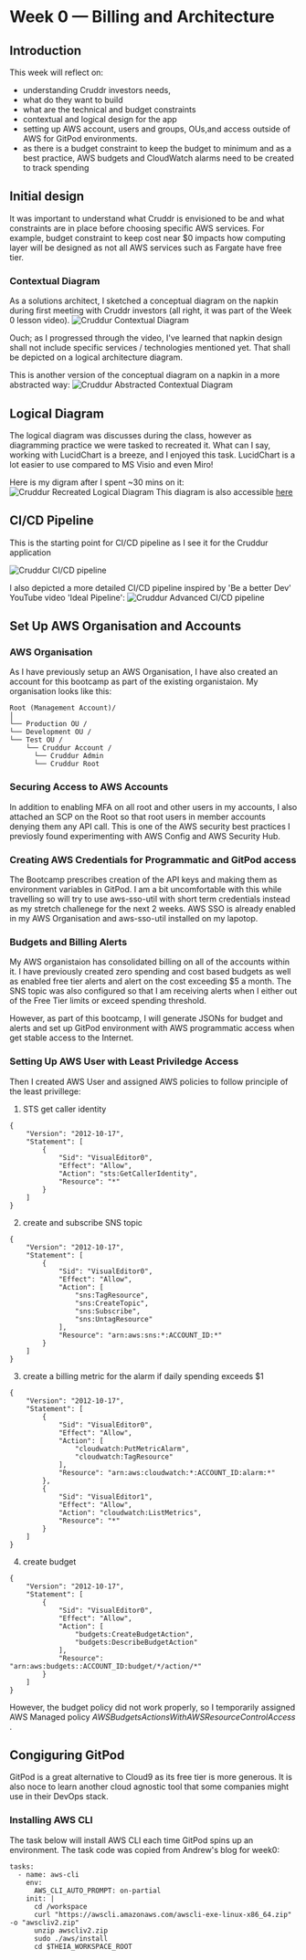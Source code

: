 # Week 0 — Billing and Architecture

## Introduction
This week will reflect on:
* understanding Cruddr investors needs, 
* what do they want to build
* what are the technical and budget constraints 
* contextual and logical design for the app
* setting up AWS account, users and groups, OUs,and access outside of AWS for GitPod environments.
* as there is a budget constraint to keep the budget to minimum and as a best practice, AWS budgets and CloudWatch alarms need to be created to track spending

## Initial design

It was important to understand what Cruddr is envisioned to be and what constraints are in place before choosing specific AWS services. 
For example, budget constraint to keep cost near $0 impacts how computing layer will be designed as not all AWS services such as Fargate have free tier.



### Contextual Diagram
As a solutions architect, I sketched a conceptual diagram on the napkin during first meeting with Cruddr investors (all right, it was part of the Week 0 lesson video).
![Cruddur Contextual Diagram](../_docs/assets/E733D494-DA56-4EDA-8087-629EB3AC56EB.jpeg)

Ouch; as I progressed through the video, I've learned that napkin design shall not include specific services / technologies mentioned yet. That shall be depicted on a logical architecture diagram.

This is another version of the conceptual diagram on a napkin in a more abstracted way: 
![Cruddur Abstracted Contextual Diagram](../_docs/assets/A6EA9421-267A-41D1-BC50-562207923CD8.jpeg)

## Logical Diagram

The logical diagram was discusses during the class, however as diagramming practice we were tasked to recreated it.
What can I say, working with LucidChart is a breeze, and I enjoyed this task. LucidChart is a lot easier to use compared to MS Visio and even Miro!

Here is my digram after I spent ~30 mins on it:
![Cruddur Recreated Logical Diagram](../_docs/assets/Cruddur_Logical_Diagram.png)
This diagram is also accessible [here](https://lucid.app/lucidchart/4c21c5b9-51ae-4f6a-adab-1a8b6e42e715/edit?viewport_loc=-165%2C-39%2C2020%2C1090%2C0_0&invitationId=inv_4b9cba84-fd8d-4120-924f-7fea3f65b42f)



## CI/CD Pipeline
This is the starting point for CI/CD pipeline as I see it for the Cruddur application

![Cruddur CI/CD pipeline](../_docs/assets/DevSecOpsPipline.png)

I also depicted a more detailed CI/CD pipeline inspired by 'Be a better Dev' YouTube video 'Ideal Pipeline':
![Cruddur Advanced CI/CD pipeline](../_docs/assets/26720410-B3A6-4E5D-927E-B917419452D5.jpeg)


## Set Up AWS Organisation and Accounts

### AWS Organisation
As I have previously setup an AWS Organisation, I have also created an account for this bootcamp as part of the existing organistaion.
My organisation looks like this:

```
Root (Management Account)/
│
└── Production OU /
└── Development OU /
└── Test OU /
    └── Cruddur Account /
      └── Cruddur Admin
      └── Cruddur Root
```

### Securing Access to AWS Accounts
In addition to enabling MFA on all root and other users in my accounts, I also attached an SCP on the Root so that root users in member accounts denying them any API call. 
This is one of the AWS security best practices I previosly found experimenting with AWS Config and AWS Security Hub.      

### Creating AWS Credentials for Programmatic and GitPod access
The Bootcamp prescribes creation of the API keys and making them as environment variables in GitPod.
I am a bit uncomfortable with this while travelling so will try to use aws-sso-util with short term credentials instead as my stretch challenege for the next 2 weeks.
AWS SSO is already enabled in my AWS Organisation and aws-sso-util installed on my lapotop. 



### Budgets and Billing Alerts
My AWS organistaion has consolidated billing on all of the accounts within it.
I have previously created zero spending and cost based budgets as well as enabled free tier alerts and alert on the cost exceeding $5 a month.
The SNS topic was also configured so that I am receiving alerts when I either out of the Free Tier limits or exceed spending threshold.

However, as part of this bootcamp, I will generate JSONs for budget and alerts and set up GitPod environment with AWS programmatic access when get stable access to the Internet.

### Setting Up AWS User with Least Priviledge Access
Then I created AWS User and assigned AWS policies to follow principle of the least privillege:

1. STS get caller identity 
```
{
    "Version": "2012-10-17",
    "Statement": [
        {
            "Sid": "VisualEditor0",
            "Effect": "Allow",
            "Action": "sts:GetCallerIdentity",
            "Resource": "*"
        }
    ]
}
```
2. create and subscribe SNS topic
```
{
    "Version": "2012-10-17",
    "Statement": [
        {
            "Sid": "VisualEditor0",
            "Effect": "Allow",
            "Action": [
                "sns:TagResource",
                "sns:CreateTopic",
                "sns:Subscribe",
                "sns:UntagResource"
            ],
            "Resource": "arn:aws:sns:*:ACCOUNT_ID:*"
        }
    ]
}
```
3. create a billing metric for the alarm if daily spending exceeds $1
```
{
    "Version": "2012-10-17",
    "Statement": [
        {
            "Sid": "VisualEditor0",
            "Effect": "Allow",
            "Action": [
                "cloudwatch:PutMetricAlarm",
                "cloudwatch:TagResource"
            ],
            "Resource": "arn:aws:cloudwatch:*:ACCOUNT_ID:alarm:*"
        },
        {
            "Sid": "VisualEditor1",
            "Effect": "Allow",
            "Action": "cloudwatch:ListMetrics",
            "Resource": "*"
        }
    ]
}
```
4. create budget
```
{
    "Version": "2012-10-17",
    "Statement": [
        {
            "Sid": "VisualEditor0",
            "Effect": "Allow",
            "Action": [
                "budgets:CreateBudgetAction",
                "budgets:DescribeBudgetAction"
            ],
            "Resource": "arn:aws:budgets::ACCOUNT_ID:budget/*/action/*"
        }
    ]
}
```
However, the budget policy did not work properly, so I temporarily assigned AWS Managed policy _AWSBudgetsActionsWithAWSResourceControlAccess_ .

## Congiguring GitPod

GitPod is a great alternative to Cloud9 as its free tier is more generous. 
It is also noce to learn another cloud agnostic tool that some companies might use in their DevOps stack.

### Installing AWS CLI
The task below will install AWS CLI each time GitPod spins up an environment.
The task code was copied from Andrew's blog for week0:
```
tasks:
  - name: aws-cli
    env:
      AWS_CLI_AUTO_PROMPT: on-partial
    init: |
      cd /workspace
      curl "https://awscli.amazonaws.com/awscli-exe-linux-x86_64.zip" -o "awscliv2.zip"
      unzip awscliv2.zip
      sudo ./aws/install
      cd $THEIA_WORKSPACE_ROOT
```

